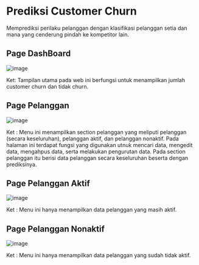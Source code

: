 # Prediksi Customer Churn
<p> Memprediksi perilaku pelanggan dengan klasifikasi pelanggan setia dan mana yang cenderung pindah ke kompetitor lain.</p>

## Page DashBoard
![image](https://github.com/NabilLDZ/ds_CustomerChurn/assets/126550914/55ed4aef-ac09-41bb-8bba-0051acb22197)

Ket: Tampilan utama pada web ini berfungsi untuk menampilkan jumlah customer churn dan tidak churn.

## Page Pelanggan
![image](https://github.com/NabilLDZ/ds_CustomerChurn/assets/126550914/7f9f6bf8-37a6-4508-a78c-c4e9927eb7a8)

Ket : Menu ini menampilkan section pelanggan yang meliputi pelanggan (secara keseluruhan), pelanggan aktif, dan pelanggan nonaktif. Pada halaman ini terdapat fungsi yang digunakan utnuk mencari data, mengedit data, mengahpus data, serta melakukan pengurutan data. Pada section pelanggan itu berisi data pelanggan secara keseluruhan beserta dengan prediksinya. 

## Page Pelanggan Aktif
![image](https://github.com/NabilLDZ/ds_CustomerChurn/assets/126550914/43043dbb-4c1c-4e8a-96ad-e00dc317815d)

Ket : Menu ini hanya menampilkan data pelanggan yang masih aktif.

## Page Pelanggan Nonaktif
![image](https://github.com/NabilLDZ/ds_CustomerChurn/assets/126550914/c6d4a7e3-1e9e-449e-b9d6-d73a3ce28423)

Ket : Menu ini hanya menampilkan data pelanggan yang sudah tidak aktif.

